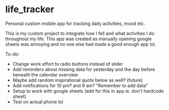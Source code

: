 # life_tracker
Personal custom mobile app for tracking daily activities, mood etc.

This is my custom project to integrate how I fell and what activities I do throughout my life. This app was created as manually opening google sheets was annoying and no one else had made a good enough app lol. 

To-do: 
- Change work effort to radio buttons instead of slider
- Add reminders about missing data for yesterday and the day before beneath the calendar overview
- Maybe add random inspirational quote below as well? (future)
- Add notifications for 10 pm? and 9 am? "Remember to add data"
- Setup to work with google sheets (add for this in app ie. don't hardcode sheet)
- Test on actual phone lol

